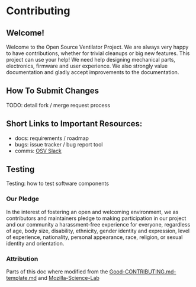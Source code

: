 # Contributing
## Welcome!
Welcome to the Open Source Ventilator Project.  We are always very happy to have contributions, whether for trivial cleanups or big new features.
This project can use your help! We need help designing mechanical parts, electronics, firmware and user experience.
We also strongly value documentation and gladly accept improvements to the documentation.

## How To Submit Changes

TODO: detail fork / merge request process

## Short Links to Important Resources:
   
   - docs: requirements / roadmap 
   - bugs: issue tracker / bug report tool
   - comms: [OSV Slack][slack]

[slack]: https://join.slack.com/t/osventilator/shared_invite/zt-cst4dhk7-BFNMz_vyBPthjlBFYV1yWA

## Testing

Testing: how to test software components

### Our Pledge

In the interest of fostering an open and welcoming environment, we as
contributors and maintainers pledge to making participation in our project and
our community a harassment-free experience for everyone, regardless of age, body
size, disability, ethnicity, gender identity and expression, level of experience,
nationality, personal appearance, race, religion, or sexual identity and
orientation.

### Attribution

Parts of this doc where modified from the [Good-CONTRIBUTING.md-template.md][gist-good-contributing] and [Mozilla-Science-Lab][mozilla-science-lab-url]

[gist-good-contributing]: https://gist.github.com/PurpleBooth/b24679402957c63ec426
[mozilla-science-lab-url]: https://mozillascience.github.io/working-open-workshop/contributing/